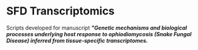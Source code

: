 # SFD Transcriptomics
Scripts developed for manuscript **_"Genetic mechanisms and biological processes underlying host response to ophiodiomycosis (Snake Fungal Disease) inferred from tissue-specific transcriptomes._**

